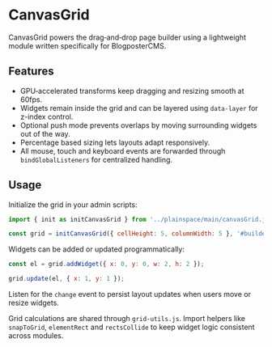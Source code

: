 # CanvasGrid

CanvasGrid powers the drag‑and‑drop page builder using a lightweight module written specifically for BlogposterCMS.

## Features

- GPU‑accelerated transforms keep dragging and resizing smooth at 60fps.
- Widgets remain inside the grid and can be layered using `data-layer` for z-index control.
- Optional push mode prevents overlaps by moving surrounding widgets out of the way.
- Percentage based sizing lets layouts adapt responsively.
- All mouse, touch and keyboard events are forwarded through `bindGlobalListeners` for centralized handling.

## Usage

Initialize the grid in your admin scripts:

```js
import { init as initCanvasGrid } from '../plainspace/main/canvasGrid.js';

const grid = initCanvasGrid({ cellHeight: 5, columnWidth: 5 }, '#builderGrid');
```

Widgets can be added or updated programmatically:

```js
const el = grid.addWidget({ x: 0, y: 0, w: 2, h: 2 });

grid.update(el, { x: 1, y: 1 });
```

Listen for the `change` event to persist layout updates when users move or resize widgets.

Grid calculations are shared through `grid-utils.js`. Import helpers like
`snapToGrid`, `elementRect` and `rectsCollide` to keep widget logic
consistent across modules.

